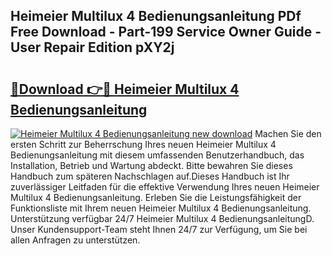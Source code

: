 ## Heimeier Multilux 4 Bedienungsanleitung PDf Free Download - Part-199 Service Owner Guide - User Repair Edition pXY2j

# <h2><a href="http://df5s65t.blite.top/?on=Heimeier+Multilux+4+Bedienungsanleitung">🔗Download 👉🔴 Heimeier Multilux 4 Bedienungsanleitung</a></h2>

[![Heimeier Multilux 4 Bedienungsanleitung new download](https://i.imgur.com/lujVjoI.png)](http://df5s65t.blite.top/?on=Heimeier+Multilux+4+Bedienungsanleitung)
Machen Sie den ersten Schritt zur Beherrschung Ihres neuen Heimeier Multilux 4 Bedienungsanleitung mit diesem umfassenden Benutzerhandbuch, das Installation, Betrieb und Wartung abdeckt. Bitte bewahren Sie dieses Handbuch zum späteren Nachschlagen auf.Dieses Handbuch ist Ihr zuverlässiger Leitfaden für die effektive Verwendung Ihres neuen Heimeier Multilux 4 Bedienungsanleitung. Erleben Sie die Leistungsfähigkeit der Funktionsliste mit Ihrem neuen Heimeier Multilux 4 Bedienungsanleitung. Unterstützung verfügbar 24/7 Heimeier Multilux 4 BedienungsanleitungD. Unser Kundensupport-Team steht Ihnen 24/7 zur Verfügung, um Sie bei allen Anfragen zu unterstützen.
